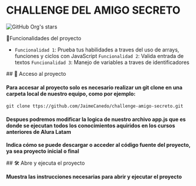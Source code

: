 <h1 allign="center"> CHALLENGE DEL AMIGO SECRETO </h1>

![GitHub Org's stars](https://img.shields.io/github/stars/camilafernanda?style=social)

:hammer:Funcionalidades del proyecto

- `Funcionalidad 1`: Prueba tus habilidades a traves del uso de arrays, funciones y ciclos con JavaScript
`Funcionalidad 2`: Valida entrada de textos 
`Funcionalidad 3`: Manejo de variables a traves de identificadores

\## 📁 Acceso al proyecto

<h4> 
Para accesar al proyecto solo es necesario realizar un git clone en una carpeta local de nuestro equipo, como por ejemplo:
</h4> 

``` git clone ttps://github.com/JaimeCanedo/challenge-amigo-secreto.git ```

<h4> Despues podremos modificar la logica de nuestro archivo app.js que es donde se ejecutan todos los conocimientos aquiridos en los cursos anteriores de Alura Latam</h4>

**Indica cómo se puede descargar o acceder al código fuente del proyecto, ya sea proyecto inicial o final**

\## 🛠️ Abre y ejecuta el proyecto

**Muestra las instrucciones necesarias para abrir y ejecutar el proyecto**
